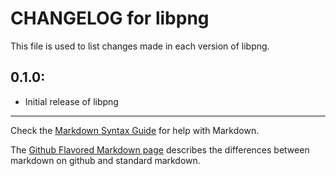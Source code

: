 # CHANGELOG for libpng

This file is used to list changes made in each version of libpng.

## 0.1.0:

* Initial release of libpng

- - -
Check the [Markdown Syntax Guide](http://daringfireball.net/projects/markdown/syntax) for help with Markdown.

The [Github Flavored Markdown page](http://github.github.com/github-flavored-markdown/) describes the differences between markdown on github and standard markdown.
